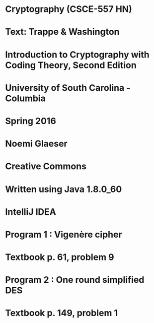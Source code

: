 # Cryptography (CSCE-557 HN)
# Text: Trappe & Washington
#       Introduction to Cryptography with Coding Theory, Second Edition
# University of South Carolina - Columbia
# Spring 2016
# Noemi Glaeser
# 
# Creative Commons
# Written using Java 1.8.0_60
# IntelliJ IDEA

# Program 1 : Vigenère cipher
#             Textbook p. 61, problem 9
# Program 2 : One round simplified DES
#             Textbook p. 149, problem 1
